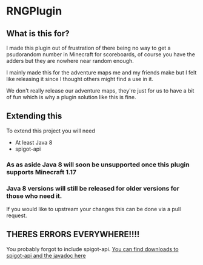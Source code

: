 # RNGPlugin

## What is this for?
I made this plugin out of frustration of there being no way to get a psudorandom number in Minecraft for scoreboards, of course you have the adders but they are nowhere near random enough.

I mainly made this for the adventure maps me and my friends make but I felt like releasing it since I thought others might find a use in it.

We don't really release our adventure maps, they're just for us to have a bit of fun which is why a plugin solution like this is fine.

## Extending this
To extend this project you will need
 - At least Java 8
 - spigot-api
 
### As as aside Java 8 will soon be unsupported once this plugin supports Minecraft 1.17
### Java 8 versions will still be released for older versions for those who need it.
 
If you would like to upstream your changes this can be done via a pull request.

## THERES ERRORS EVERYWHERE!!!!
You probably forgot to include spigot-api. [You can find downloads to spigot-api and the javadoc here](https://hub.spigotmc.org/nexus/content/repositories/snapshots/org/spigotmc/spigot-api/)
